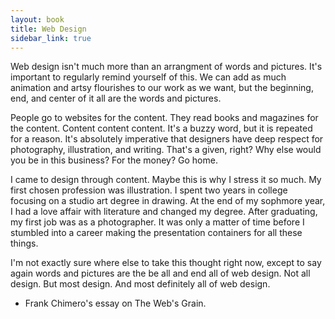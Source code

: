 ```yaml
---
layout: book
title: Web Design
sidebar_link: true
---
```


Web design isn't much more than an arrangment of words and pictures. It's important to regularly remind yourself of this. We can add as much animation and artsy flourishes to our work as we want, but the beginning, end, and center of it all are the words and pictures.

People go to websites for the content. They read books and magazines for the content. Content content content. It's a buzzy word, but it is repeated for a reason. It's absolutely imperative that designers have deep respect for photography, illustration, and writing. That's a given, right? Why else would you be in this business? For the money? Go home.

I came to design through content. Maybe this is why I stress it so much. My first chosen profession was illustration. I spent two years in college focusing on a studio art degree in drawing. At the end of my sophmore year, I had a love affair with literature and changed my degree. After graduating, my first job was as a photographer. It was only a matter of time before I stumbled into a career making the presentation containers for all these things.

I'm not exactly sure where else to take this thought right now, except to say again words and pictures are the be all and end all of web design. Not all design. But most design. And most definitely all of web design. 

- Frank Chimero's essay on The Web's Grain.